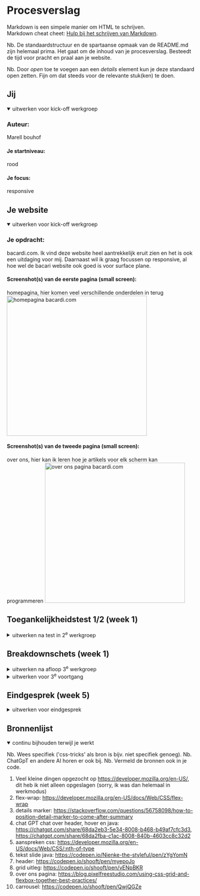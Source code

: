 # Procesverslag
Markdown is een simpele manier om HTML te schrijven.  
Markdown cheat cheet: [Hulp bij het schrijven van Markdown](https://github.com/adam-p/markdown-here/wiki/Markdown-Cheatsheet).

Nb. De standaardstructuur en de spartaanse opmaak van de README.md zijn helemaal prima. Het gaat om de inhoud van je procesverslag. Besteedt de tijd voor pracht en praal aan je website.

Nb. Door *open* toe te voegen aan een *details* element kun je deze standaard open zetten. Fijn om dat steeds voor de relevante stuk(ken) te doen.





## Jij

<details open>
  <summary>uitwerken voor kick-off werkgroep</summary>

  ### Auteur:
  Marell bouhof

  #### Je startniveau:
  rood
  #### Je focus:
  responsive
 
</details>





## Je website

<details open>
  <summary>uitwerken voor kick-off werkgroep</summary>

  ### Je opdracht:
  bacardi.com. Ik vind deze website heel aantrekkelijk eruit zien en het is ook een uitdaging voor mij. Daarnaast wil ik graag focussen op responsive, al hoe wel de bacari website ook goed is voor surface plane. 

  #### Screenshot(s) van de eerste pagina (small screen): 
  homepagina, hier komen veel verschillende onderdelen in terug
  <img src="../readme-images/bacardi_home.png" width="375px" alt="homepagina bacardi.com">

  #### Screenshot(s) van de tweede pagina (small screen):
  over ons, hier kan ik leren hoe je artikels voor elk scherm kan programmeren 
  <img src="../readme-images/bacardi_overons.png" width="375px" alt="over ons pagina bacardi.com">
 
</details>



## Toegankelijkheidstest 1/2 (week 1)

<details>
  <summary>uitwerken na test in 2<sup>e</sup> werkgroep</summary>

  ### Bevindingen
  Lijst met je bevindingen die in de test naar voren kwamen:
  Kiki heeft mijn website bekeken

  Zwakke punten website: 
    - veel script in HTML
    - veel console errors
    - alles in een div en classes
    - sommige img hebben alt en sommige niet, links hebben geen alt
    - video kan je niet op pauze zetten en blijft doorspelen

  Sterke punten website: 
    - screen gaat wel duidelijk door de website heen
    - artikel bij over ons pagina worden niet kleiner bij een kleiner formaat, hierdoor gaan ze onder elkaar staan. Dit geeft wel een mooie vormgeving.

  <img src="./readme-images/inspecteren_bacardi.png" width="375px" alt="inspecteren voor fouten">
  <img src="./readme-images/artikel_overons.png" width="375px" alt="over ons pagina artikelen onder elkaar">

</details>



## Breakdownschets (week 1)

<details>
  <summary>uitwerken na afloop 3<sup>e</sup> werkgroep</summary>

  ### homepagina: 
  <img src="./readme-images/homepagina.png" width="375px" alt="breakdown van de hele pagina">

  ### menu: 
  <img src="./readme-images/menu.png" width="375px" alt="breakdown van een dynamisch deel">

  ### over ons: 
  <img src="./readme-images/overons.png" width="375px" alt="breakdown van nog een dynamisch deel">

</details>




<details>
  <summary>uitwerken voor 3<sup>e</sup> voortgang</summary>

  ### Stand van zaken
  hier dit ging goed & dit was lastig (neem ook screenshots op van delen van je website en code)





</details>





## Eindgesprek (week 5)

<details>
  <summary>uitwerken voor eindgesprek</summary>

  ### Je uitkomst - karakteristiek screenshots:
  <img src="readme-images/dummy-plaatje.jpg" width="375px" alt="uitomst opdracht 1">


  ### Dit ging goed/Heb ik geleerd: 
  Korte omschrijving met plaatjes

  <img src="readme-images/dummy-plaatje.jpg" width="375px" alt="top">


  ### Dit was lastig/Is niet gelukt:
  Korte omschrijving met plaatjes

  <img src="readme-images/dummy-plaatje.jpg" width="375px" alt="bummer">
</details>





## Bronnenlijst

<details open>
  <summary>continu bijhouden terwijl je werkt</summary>

  Nb. Wees specifiek ('css-tricks' als bron is bijv. niet specifiek genoeg). 
  Nb. ChatGpT en andere AI horen er ook bij.
  Nb. Vermeld de bronnen ook in je code.



  1. Veel kleine dingen opgezocht op https://developer.mozilla.org/en-US/, dit heb ik niet alleen opgeslagen (sorry, ik was dan helemaal in werkmodus)
  3. flex-wrap: https://developer.mozilla.org/en-US/docs/Web/CSS/flex-wrap
  4. details marker: https://stackoverflow.com/questions/56758098/how-to-position-detail-marker-to-come-after-summary
  5. chat GPT chat over header, hover en java: https://chatgpt.com/share/68da2eb3-5e34-8008-b468-b49af7cfc3d3, https://chatgpt.com/share/68da2fba-c1ac-8008-840b-4603cc8c32d2
  6. aanspreken css: https://developer.mozilla.org/en-US/docs/Web/CSS/:nth-of-type
  7. tekst slide java: https://codepen.io/Nienke-the-styleful/pen/zYgYomN
  8. header: https://codepen.io/shooft/pen/myepoJo
  9. grid uitleg: https://codepen.io/shooft/pen/vENpBKR
  10. over ons pagina: https://blog.pixelfreestudio.com/using-css-grid-and-flexbox-together-best-practices/
  11. carrousel: https://codepen.io/shooft/pen/QwjQGZe
  







</details>